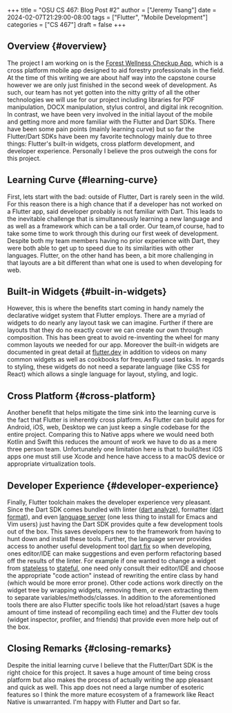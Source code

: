 +++
title = "OSU CS 467: Blog Post #2"
author = ["Jeremy Tsang"]
date = 2024-02-07T21:29:00-08:00
tags = ["Flutter", "Mobile Development"]
categories = ["CS 467"]
draft = false
+++

## Overview {#overview}

The project I am working on is the [Forest Wellness Checkup App](https://eecs.engineering.oregonstate.edu/capstone/submission/pages/viewSingleProject.php?id=g8UDl6xlaVI8s16E), which is a
cross platform mobile app designed to aid forestry professionals in the
field. At the time of this writing we are about half way into the capstone
course however we are only just finished in the second week of development. As
such, our team has not yet gotten into the nitty gritty of all the other
technologies we will use for our project including libraries for PDF
manipulation, DOCX manipulation, stylus control, and digital ink
recognition. In contrast, we have been very involved in the initial layout of
the mobile and getting more and more familiar with the Flutter and Dart
SDKs. There have been some pain points (mainly learning curve) but so far the
Flutter/Dart SDKs have been my favorite technology mainly due to three things:
Flutter's built-in widgets, cross platform development, and developer
experience. Personally I believe the pros outweigh the cons for this project.


## Learning Curve {#learning-curve}

First, lets start with the bad: outside of Flutter, Dart is rarely seen in the
wild. For this reason there is a high chance that if a developer has not worked
on a Flutter app, said developer probably is not familiar with Dart. This leads
to the inevitable challenge that is simultaneously learning a new language and
as well as a framework which can be a tall order. Our team,of course, had to
take some time to work through this during our first week of
development. Despite both my team members having no prior experience with Dart,
they were both able to get up to speed due to its similarities with other
languages. Flutter, on the other hand has been, a bit more challenging in that
layouts are a bit different than what one is used to when developing for web.


## Built-in Widgets {#built-in-widgets}

However, this is where the benefits start coming in handy namely the
declarative widget system that Flutter employs. There are a myriad of widgets
to do nearly any layout task we can imagine. Further if there are layouts that
they do no exactly cover we can create our own through composition. This has
been great to avoid re-inventing the wheel for many common layouts we needed
for our app. Moreover the built-in widgets are documented in great detail at
[flutter.dev](https://docs.flutter.dev/) in addition to videos on many common widgets as well as cookbooks
for frequently used tasks. In regards to styling, these widgets do not need a
separate language (like CSS for React) which allows a single language for
layout, styling, and logic.


## Cross Platform {#cross-platform}

Another benefit that helps mitigate the time sink into the learning curve is
the fact that Flutter is inherently cross platform. As Flutter can build apps
for Android, iOS, web, Desktop we can just keep a single codebase for the
entire project. Comparing this to Native apps where we would need both Kotlin
and Swift this reduces the amount of work we have to do as a mere three person
team. Unfortunately one limitation here is that to build/test iOS apps one must
still use Xcode and hence have access to a macOS device or appropriate
virtualization tools.


## Developer Experience {#developer-experience}

Finally, Flutter toolchain makes the developer experience very pleasant. Since
the Dart SDK comes bundled with linter ([dart analyze](https://dart.dev/tools/dart-analyze)), formatter ([dart format](https://dart.dev/tools/dart-format)),
and even [language server](https://github.com/dart-lang/sdk/tree/main/pkg/analysis_server) (one less thing to install for Emacs and Vim users)
just having the Dart SDK provides quite a few development tools out of the
box. This saves developers new to the framework from having to hunt down and
install these tools. Further, the language server provides access to another
useful development tool [dart fix](https://dart.dev/tools/dart-fix) so when developing, ones editor/IDE can make
suggestions and even perform refactoring based off the results of the
linter. For example if one wanted to change a widget from [stateless](https://api.flutter.dev/flutter/widgets/StatelessWidget-class.html) to
[stateful](https://api.flutter.dev/flutter/widgets/StatefulWidget-class.html), one need only consult their editor/IDE and choose the appropriate
"code action" instead of rewriting the entire class by hand (which would be
more error prone). Other code actions work directly on the widget tree by
wrapping widgets, removing them, or even extracting them to separate
variables/methods/classes. In addition to the aforementioned tools there are
also Flutter specific tools like hot reload/start (saves a huge amount of time
instead of recompiling each time) and the Flutter dev tools (widget inspector,
profiler, and friends) that provide even more help out of the box.


## Closing Remarks {#closing-remarks}

Despite the initial learning curve I believe that the Flutter/Dart SDK is the
right choice for this project. It saves a huge amount of time being cross
platform but also makes the process of actually writing the app pleasant and
quick as well. This app does not need a large number of esoteric features so I
think the more mature ecosystem of a framework like React Native is
unwarranted. I'm happy with Flutter and Dart so far.
